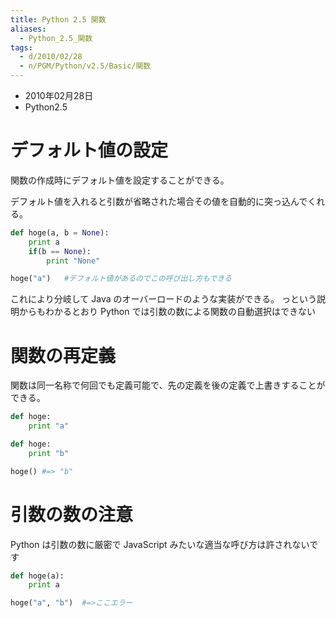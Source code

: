 ```yaml
---
title: Python 2.5 関数
aliases:
  - Python_2.5_関数
tags:
  - d/2010/02/28
  - n/PGM/Python/v2.5/Basic/関数
---
```


- 2010年02月28日
- Python2.5


デフォルト値の設定
================================================================================
関数の作成時にデフォルト値を設定することができる。

デフォルト値を入れると引数が省略された場合その値を自動的に突っ込んでくれる。

```python
def hoge(a, b = None):
    print a
    if(b == None):
        print "None"

hoge("a")   #デフォルト値があるのでこの呼び出し方もできる
```

これにより分岐して Java のオーバーロードのような実装ができる。
っという説明からもわかるとおり Python では引数の数による関数の自動選択はできない

関数の再定義
================================================================================
関数は同一名称で何回でも定義可能で、先の定義を後の定義で上書きすることができる。

```python
def hoge:
    print "a"

def hoge:
    print "b"

hoge() #=> "b"
```


引数の数の注意
================================================================================
Python は引数の数に厳密で JavaScript みたいな適当な呼び方は許されないです

```python
def hoge(a):
    print a

hoge("a", "b")  #=>ここエラー
```



